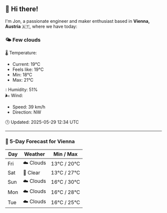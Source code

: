 ## 👋 Hi there!

I'm Jon, a passionate engineer and maker enthusiast based in **Vienna, Austria** 🇦🇹, where we have today:

### 🌤️ Few clouds 

🌡️ Temperature: 
* Current: 19°C
* Feels like: 19°C
* Min: 18°C 
* Max: 21°C  

💧 Humidity: 51%  
🌬️ Wind: 
* Speed: 39 km/h 
* Direction: NW  

🕒 Updated: 2025-05-29 12:34 UTC

---

### 📅 5-Day Forecast for Vienna

| Day | Weather | Min / Max |
|-----|---------|------------|
| Fri | ☁️ Clouds | 13°C / 20°C |
| Sat | 🌙 Clear | 13°C / 27°C |
| Sun | ☁️ Clouds | 16°C / 30°C |
| Mon | ☁️ Clouds | 16°C / 28°C |
| Tue | ☁️ Clouds | 16°C / 25°C |
